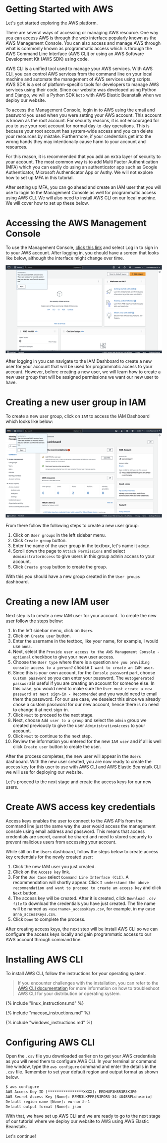 # Getting Started with AWS

Let's get started exploring the AWS platform.

There are several ways of accessing or managing AWS resource. One way you can access AWS is through the web interface 
popularly known as the AWS Management Console. You can also access and manage AWS through what is commonly known as 
programmatic access which is through the AWS Command Line Interface (AWS CLI) or using an AWS Software Development Kit 
(AWS SDK) using code. 

AWS CLI is a unified tool used to manage your AWS services. With AWS CLI, you can control AWS services from the command 
line on your local machine and automate the management of AWS services using scripts. AWS SDK is a set of platform-specific
tools for developers to manage AWS services using their code. Since our website was developed using Python and Django, 
we will a Python SDK `boto` with AWS Elastic Beanstalk when we deploy our website.

To access the Management Console, login in to AWS using the email and password you used when you were setting your AWS account. 
This account is known as the root account. For security reasons, it is not encouraged for you to use your root account for 
normal day-to-day operations. This is because your root account has system-wide access and you can delete your resources by
mistake. Furthermore, if your credentials get into the wrong hands they may intentionally cause harm to your account and resources.

For this reason, it is recommended that you add an extra layer of security to your account. The most common way is to add
Multi Factor Authentication (MFA) which you can easily do using an authenticator app such as Google Authenticator,
Microsoft Authenticator App or Authy. We will not explore how to set up MFA in this tutorial.

After setting up MFA, you can go ahead and create an IAM user that you will use to login to the Management Console as well for
programmatic access using AWS CLI. We will also need to install AWS CLI on our local machine. We will cover how to set up these below.

# Accessing the AWS Management Console
To use the Management Console, [click this link](https://aws.amazon.com/console/) and select Log in to sign in to your AWS account.
After logging in, you chould have a screen that looks like below, although the interface might change over time.

![AWS Management Console](images/management_console.png)

After logging in you can navigate to the IAM Dashboard to create a new user for your account that will be used for programmatic 
access to your account. However, before creating a new user, we will learn how to create a new user group that will be assigned 
permissions we want our new user to have.

# Creating a new user group in IAM
To create a new user group, click on `IAM` to access the IAM Dashboard which looks like below:

![IAM Dashboard](images/aws_iam.png)

From there follow the following steps to create a new user group:
1. Click on `User groups` in the left sidebar menu.
2. Click  `Create group` button.
3. Enter the name of the user group in the textbox, let's name it `admin`.
4. Scroll down the page to `Attach Permissions` and select `AdministratorAccess` to give users in this group admin access to your account.
5. Click `Create group` button to create the group.

With this you should have a new group created in the `User groups` dashboard.

# Creating a new IAM user
Next step is to create a new IAM user for your account. To create the new user follow the steps below:
1. In the left sidebar menu, click on `Users`.
2. Click on `Create user` button.
3. Enter the username in the textbox, like your name, for example, I would use `anna`.
4. Next, select the `Provide user access to the AWS Management Console - optional` checkbox to give your new user access.
5. Choose the `User type` where there is a question `Are you providing console access to a person?` choose 
`I want to create an IAM user`.
6. Since this is your own account, for the `Console password` part, choose `Custom password` so you can enter your password. 
The `Autogenerated password` is useful if you are creating an acoount for someone else. In this case, you would need to 
make sure the `User must create a new password at next sign-in - Recommended` and you would need to email them the password.
For our use case, we deselect this since we already chose a custom password for our new account, hence there is no need to 
change it at next sign-in.
7. Click `Next` to proceed to the next stage. 
8. Next, choose `Add user to a group` and select the `admin` group we created previously to give the user `AdministrativeAccess` 
to your account.
9. Click `Next` to continue to the next step.
10. Review the information you entered for the new `IAM user` and if all is well click `Create user` button to create the user.

After the process completes, the new user will appear in the `Users` dashboard. 
With the new user created, you are now ready to create the access key for this user to use with AWS CLI and AWS Elastic Beanstalk CLI 
we will use for deploying our website.

Let's proceed to the next stage and create the access keys for our new users.

# Create AWS access key credentials
Access keys enables the user to connect to the AWS APIs from the command line just the same way the user would access the 
management console using email address and password. 
This means that access credentials are secret, cannot be shared and need to stored securely to prevent malicious users from accessing your 
account.

While still on the `Users` dashboard, follow the steps below to create access key credentials for the newly created user:
1. Click the new IAM user you just created.
2. Click on the `Access key` link.
3. For the `Use Case` select `Command Line Interface (CLI)`. A recommendation will shortly appear. Click 
`I understand the above recommendation and want to proceed to create am access key` and click `Next` button.
4. The access key will be created. After it is created, click `Download .csv file` to download the credentials you have 
just created. The file name will be named as `<username>_accessKeys.csv`, for example, in my case `anna_accessKeys.csv`. 
5. Click `Done` to complete the process.

After creating access keys, the next step will be install AWS CLI so we can configure the access keys locally and gain
programmatic access to our AWS account through command line.


# Installing AWS CLI
To install AWS CLI, follow the instructions for your operating system.

> If you encounter challenges with the installation, you can refer to the 
  [AWS CLI documentation](https://docs.aws.amazon.com/cli/latest/userguide/getting-started-install.html) for more
  information on how to troubleshoot AWS CLI for your distribution or operating system.

<!-- sec data-title="Installing AWS CLI on Linux" data-id="aws-cli-linux" data-collapse=true ces-->
{% include "linux_instructions.md" %}
<!--endsec-->

<!-- sec data-title="Installing AWS CLI on Mac OSX" data-id="aws-cli-macosx" data-collapse=true ces-->
{% include "macosx_instructions.md" %}
<!--endsec-->

<!-- sec data-title="Installing AWS CLI on Windows" data-id="aws-cli-windows" data-collapse=true ces-->
{% include "windows_instructions.md" %}
<!--endsec-->


# Configuring AWS CLI
Open the `.csv` file you downloaded earlier on to get your AWS credentials as you will need them to configure AWS CLI.
In your terminal or command line window, type the `aws configure` command and enter the details in the `.csv` file.
Remember to set your default region and output format as shown below.

```
$ aws configure
AWS Access Key ID [****************XXXX]: EEDHUF3H8R3R3KJF0
AWS Secret Access Key [None]: RFMR3LKPFR[RJPOR3-34-4U4BRFLdneieio]
Default region name [None]: eu-north-1
Default output format [None]: json
```

With that, we have set up AWS CLI and we are ready to go to the next stage of our tutorial where we deploy our 
website to AWS using AWS Elastic Beanstalk.

Let's continue!